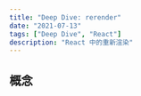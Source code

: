 ```yaml
---
title: "Deep Dive: rerender"
date: "2021-07-13"
tags: ["Deep Dive", "React"]
description: "React 中的重新渲染"
---
```


## 概念